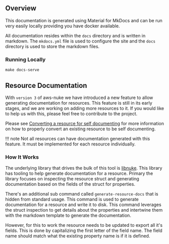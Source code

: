 ## Overview

This documentation is generated using Material for MkDocs and can be run very easily locally providing you have docker
available.

All documentation resides within the `docs` directory and is written in markdown. The `mkdocs.yml` file is used to
configure the site and the `docs` directory is used to store the markdown files.

### Running Locally

```console
make docs-serve
```

## Resource Documentation

With `version 3` of aws-nuke we have introduced a new feature to allow generating documentation for resources. This
feature is still in its early stages, and we are working on adding more resources to it. If you would like to help us
with this, please feel free to contribute to the project.

Please see [Converting a resource for self documenting](resources.md#converting-a-resource-for-self-documenting) for
more information on how to properly convert an existing resource to be self documenting.

!!! note
    Not all resources can have documentation generated with this feature. It must be implemented for each resource
    individually.

### How It Works

The underlying library that drives the bulk of this tool is [libnuke](https://github.com/ekristen/libnuke). This library
has tooling to help generate documentation for a resource. Primary the library focuses on inspecting the resource struct
and generating documentation based on the fields of the struct for properties.

There's an additional sub command called `generate-resource-docs` that is hidden from standard usage. This command is
used to generate documentation for a resource and write it to disk. This command leverages the struct inspection to get
details about the properties and intertwine them with the markdown template to generate the documentation.

However, for this to work the resource needs to be updated to export all it's fields. This is done by capitalizing the
first letter of the field name. The field name should match what the existing property name is if it is defined.
